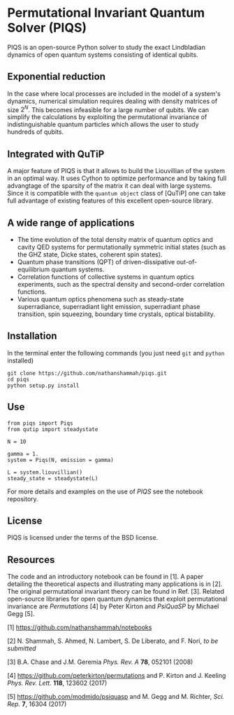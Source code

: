 # Permutational Invariant Quantum Solver (PIQS)

PIQS is an open-source Python solver to study the exact Lindbladian dynamics of open quantum systems consisting of identical qubits.

## Exponential reduction 
In the case where local processes are included in the model of a system's dynamics, numerical simulation requires dealing with density matrices of size $2^N$. This becomes infeasible for a large number of qubits. We can simplify the calculations by exploiting the permutational invariance of indistinguishable quantum particles which allows the user to study hundreds of qubits.

## Integrated with QuTiP
A major feature of PIQS is that it allows to build the Liouvillian of the system in an optimal way. It uses Cython to optimize performance and by taking full advangtage of the sparsity of the matrix it can deal with large systems. Since it is compatible with the `quantum object` class of [QuTiP] one can take full advantage of existing features of this excellent open-source library.


## A wide range of applications

- The time evolution of the total density matrix of quantum optics and cavity QED systems for permutationally symmetric initial states (such as the GHZ state, Dicke states, coherent spin states).
- Quantum phase transitions (QPT) of driven-dissipative out-of-equilibrium quantum systems.  
- Correlation functions of collective systems in quantum optics experiments, such as the spectral density and second-order correlation functions.
- Various quantum optics phenomena such as steady-state superradiance, superradiant light emission, superradiant phase transition, spin squeezing, boundary time crystals, optical bistability.

## Installation

In the terminal enter the following commands (you just need `git` and `python` installed)
```
git clone https://github.com/nathanshammah/piqs.git
cd piqs
python setup.py install
```

## Use

```
from piqs import Piqs
from qutip import steadystate

N = 10

gamma = 1.
system = Piqs(N, emission = gamma)

L = system.liouvillian()
steady_state = steadystate(L)
```
For more details and examples on the use of *PIQS* see the notebook repository. 

## License

PIQS is licensed under the terms of the BSD license.


## Resources
The code and an introductory notebook can be found in [1]. A paper detailing the theoretical aspects and illustrating many applications is in [2]. The original permutational invariant theory can be found in Ref. [3]. Related open-source libraries for open quantum dynamics that exploit permutational invariance are *Permutations* [4] by Peter Kirton and *PsiQuaSP* by Michael Gegg [5].

[1] https://github.com/nathanshammah/notebooks

[2] N. Shammah, S. Ahmed, N. Lambert, S. De Liberato, and F. Nori, *to be submitted*

[3] B.A. Chase and J.M. Geremia *Phys. Rev. A* **78**, 052101 (2008)

[4] https://github.com/peterkirton/permutations and P. Kirton and J. Keeling *Phys. Rev. Lett.*  **118**, 123602 (2017)

[5] https://github.com/modmido/psiquasp and M. Gegg and M. Richter, *Sci. Rep.* **7**, 16304 (2017)
